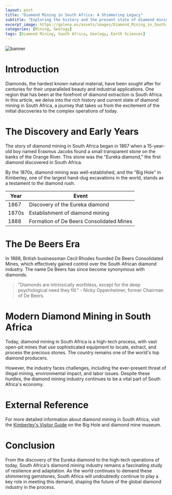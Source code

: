 ```yaml
---
layout: post
title: "Diamond Mining in South Africa: A Shimmering Legacy"
subtitle: "Exploring the history and the present state of diamond mining in South Africa"
excerpt_image: https://galena.es/assets/images/Diamond_Mining_in_South_Africa.png
categories: [Mining, Geology]
tags: [Diamond Mining, South Africa, Geology, Earth Sciences]
---
```


![banner](https://galena.es/assets/images/Diamond_Mining_in_South_Africa.png "Aerial view of a diamond mine in South Africa, showcasing large open pits and mining machinery, surrounded by rugged terrain, illustrating the history and current state of diamond mining in the region.")

# Introduction
Diamonds, the hardest known natural material, have been sought after for centuries for their unparalleled beauty and industrial applications. One region that has been at the forefront of diamond extraction is South Africa. In this article, we delve into the rich history and current state of diamond mining in South Africa, a journey that takes us from the excitement of the initial discoveries to the complex operations of today.

# The Discovery and Early Years
The story of diamond mining in South Africa began in 1867 when a 15-year-old boy named Erasmus Jacobs found a small transparent stone on the banks of the Orange River. This stone was the "Eureka diamond," the first diamond discovered in South Africa.

By the 1870s, diamond mining was well-established, and the "Big Hole" in Kimberley, one of the largest hand-dug excavations in the world, stands as a testament to the diamond rush.


| Year | Event |
| ---- | ----- |
| 1867 | Discovery of the Eureka diamond |
| 1870s| Establishment of diamond mining |
| 1888 | Formation of De Beers Consolidated Mines |


# The De Beers Era
In 1888, British businessman Cecil Rhodes founded De Beers Consolidated Mines, which effectively gained control over the South African diamond industry. The name De Beers has since become synonymous with diamonds.

> "Diamonds are intrinsically worthless, except for the deep psychological need they fill." - Nicky Oppenheimer, former Chairman of De Beers.

# Modern Diamond Mining in South Africa
Today, diamond mining in South Africa is a high-tech process, with vast open-pit mines that use sophisticated equipment to locate, extract, and process the precious stones. The country remains one of the world's top diamond producers.

However, the industry faces challenges, including the ever-present threat of illegal mining, environmental impact, and labor issues. Despite these hurdles, the diamond mining industry continues to be a vital part of South Africa's economy.

# External Reference
For more detailed information about diamond mining in South Africa, visit the [Kimberley's Visitor Guide](http://www.kimberley.co.za/attractions/kimberley/big-hole-diamond-mine-museum/) on the Big Hole and diamond mine museum.

# Conclusion
From the discovery of the Eureka diamond to the high-tech operations of today, South Africa's diamond mining industry remains a fascinating study of resilience and adaptation. As the world continues to demand these shimmering gemstones, South Africa will undoubtedly continue to play a key role in meeting this demand, shaping the future of the global diamond industry in the process.